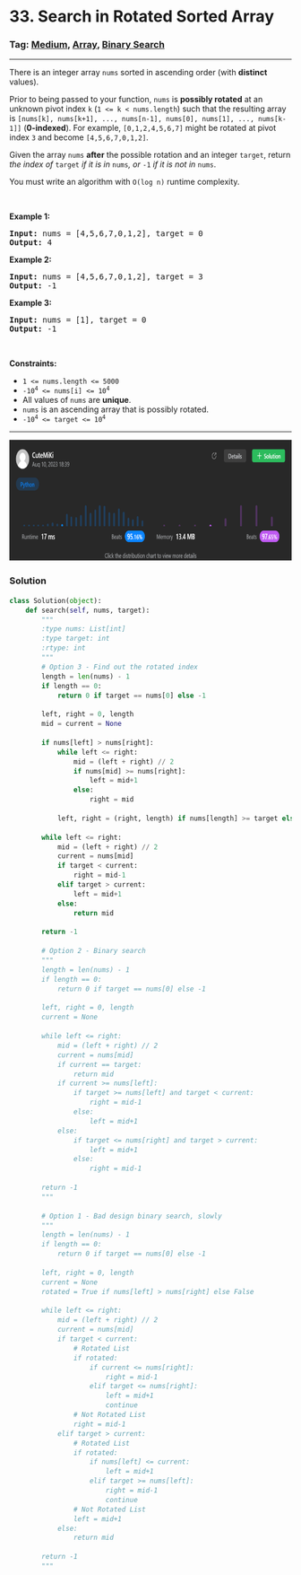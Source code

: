 # 33. Search in Rotated Sorted Array
### Tag: [Medium](https://github.com/TheOnlyMiki/LeetCode-For-Fun/tree/main#medium-level), [Array](https://github.com/TheOnlyMiki/LeetCode-For-Fun/tree/main#array), [Binary Search](https://github.com/TheOnlyMiki/LeetCode-For-Fun/tree/main#binary-search)
---
<div class="px-5 pt-4"><div class="flex"></div><div class="xFUwe" data-track-load="description_content"><p>There is an integer array <code>nums</code> sorted in ascending order (with <strong>distinct</strong> values).</p>

<p>Prior to being passed to your function, <code>nums</code> is <strong>possibly rotated</strong> at an unknown pivot index <code>k</code> (<code>1 &lt;= k &lt; nums.length</code>) such that the resulting array is <code>[nums[k], nums[k+1], ..., nums[n-1], nums[0], nums[1], ..., nums[k-1]]</code> (<strong>0-indexed</strong>). For example, <code>[0,1,2,4,5,6,7]</code> might be rotated at pivot index <code>3</code> and become <code>[4,5,6,7,0,1,2]</code>.</p>

<p>Given the array <code>nums</code> <strong>after</strong> the possible rotation and an integer <code>target</code>, return <em>the index of </em><code>target</code><em> if it is in </em><code>nums</code><em>, or </em><code>-1</code><em> if it is not in </em><code>nums</code>.</p>

<p>You must write an algorithm with <code>O(log n)</code> runtime complexity.</p>

<p>&nbsp;</p>
<p><strong class="example">Example 1:</strong></p>
<pre><strong>Input:</strong> nums = [4,5,6,7,0,1,2], target = 0
<strong>Output:</strong> 4
</pre><p><strong class="example">Example 2:</strong></p>
<pre><strong>Input:</strong> nums = [4,5,6,7,0,1,2], target = 3
<strong>Output:</strong> -1
</pre><p><strong class="example">Example 3:</strong></p>
<pre><strong>Input:</strong> nums = [1], target = 0
<strong>Output:</strong> -1
</pre>
<p>&nbsp;</p>
<p><strong>Constraints:</strong></p>

<ul>
	<li><code>1 &lt;= nums.length &lt;= 5000</code></li>
	<li><code>-10<sup>4</sup> &lt;= nums[i] &lt;= 10<sup>4</sup></code></li>
	<li>All values of <code>nums</code> are <strong>unique</strong>.</li>
	<li><code>nums</code> is an ascending array that is possibly rotated.</li>
	<li><code>-10<sup>4</sup> &lt;= target &lt;= 10<sup>4</sup></code></li>
</ul>
</div></div>

---
<img src="Submit.png" width="700" height="215" />

### Solution

```python
class Solution(object):
    def search(self, nums, target):
        """
        :type nums: List[int]
        :type target: int
        :rtype: int
        """
        # Option 3 - Find out the rotated index
        length = len(nums) - 1
        if length == 0:
            return 0 if target == nums[0] else -1

        left, right = 0, length
        mid = current = None

        if nums[left] > nums[right]:
            while left <= right:
                mid = (left + right) // 2
                if nums[mid] >= nums[right]:
                    left = mid+1
                else:
                    right = mid

            left, right = (right, length) if nums[length] >= target else (0, right-1)

        while left <= right:
            mid = (left + right) // 2
            current = nums[mid]
            if target < current:
                right = mid-1
            elif target > current:
                left = mid+1
            else:
                return mid

        return -1

        # Option 2 - Binary search
        """
        length = len(nums) - 1
        if length == 0:
            return 0 if target == nums[0] else -1

        left, right = 0, length
        current = None

        while left <= right:
            mid = (left + right) // 2
            current = nums[mid]
            if current == target:
                return mid
            if current >= nums[left]:
                if target >= nums[left] and target < current:
                    right = mid-1
                else:
                    left = mid+1
            else:
                if target <= nums[right] and target > current:
                    left = mid+1
                else:
                    right = mid-1

        return -1
        """

        # Option 1 - Bad design binary search, slowly
        """
        length = len(nums) - 1
        if length == 0:
            return 0 if target == nums[0] else -1

        left, right = 0, length
        current = None
        rotated = True if nums[left] > nums[right] else False

        while left <= right:
            mid = (left + right) // 2
            current = nums[mid]
            if target < current:
                # Rotated List
                if rotated:
                    if current <= nums[right]:
                        right = mid-1
                    elif target <= nums[right]:
                        left = mid+1
                        continue
                # Not Rotated List
                right = mid-1
            elif target > current:
                # Rotated List
                if rotated:
                    if nums[left] <= current:
                        left = mid+1
                    elif target >= nums[left]:
                        right = mid-1
                        continue
                # Not Rotated List
                left = mid+1
            else:
                return mid

        return -1
        """
```
